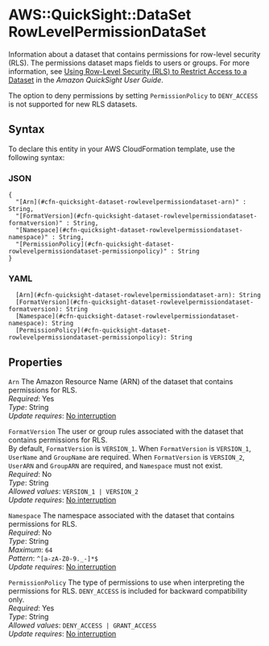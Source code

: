 # AWS::QuickSight::DataSet RowLevelPermissionDataSet<a name="aws-properties-quicksight-dataset-rowlevelpermissiondataset"></a>

Information about a dataset that contains permissions for row\-level security \(RLS\)\. The permissions dataset maps fields to users or groups\. For more information, see [Using Row\-Level Security \(RLS\) to Restrict Access to a Dataset](https://docs.aws.amazon.com/quicksight/latest/user/restrict-access-to-a-data-set-using-row-level-security.html) in the *Amazon QuickSight User Guide*\.

The option to deny permissions by setting `PermissionPolicy` to `DENY_ACCESS` is not supported for new RLS datasets\.

## Syntax<a name="aws-properties-quicksight-dataset-rowlevelpermissiondataset-syntax"></a>

To declare this entity in your AWS CloudFormation template, use the following syntax:

### JSON<a name="aws-properties-quicksight-dataset-rowlevelpermissiondataset-syntax.json"></a>

```
{
  "[Arn](#cfn-quicksight-dataset-rowlevelpermissiondataset-arn)" : String,
  "[FormatVersion](#cfn-quicksight-dataset-rowlevelpermissiondataset-formatversion)" : String,
  "[Namespace](#cfn-quicksight-dataset-rowlevelpermissiondataset-namespace)" : String,
  "[PermissionPolicy](#cfn-quicksight-dataset-rowlevelpermissiondataset-permissionpolicy)" : String
}
```

### YAML<a name="aws-properties-quicksight-dataset-rowlevelpermissiondataset-syntax.yaml"></a>

```
  [Arn](#cfn-quicksight-dataset-rowlevelpermissiondataset-arn): String
  [FormatVersion](#cfn-quicksight-dataset-rowlevelpermissiondataset-formatversion): String
  [Namespace](#cfn-quicksight-dataset-rowlevelpermissiondataset-namespace): String
  [PermissionPolicy](#cfn-quicksight-dataset-rowlevelpermissiondataset-permissionpolicy): String
```

## Properties<a name="aws-properties-quicksight-dataset-rowlevelpermissiondataset-properties"></a>

`Arn`  <a name="cfn-quicksight-dataset-rowlevelpermissiondataset-arn"></a>
The Amazon Resource Name \(ARN\) of the dataset that contains permissions for RLS\.  
*Required*: Yes  
*Type*: String  
*Update requires*: [No interruption](https://docs.aws.amazon.com/AWSCloudFormation/latest/UserGuide/using-cfn-updating-stacks-update-behaviors.html#update-no-interrupt)

`FormatVersion`  <a name="cfn-quicksight-dataset-rowlevelpermissiondataset-formatversion"></a>
The user or group rules associated with the dataset that contains permissions for RLS\.  
By default, `FormatVersion` is `VERSION_1`\. When `FormatVersion` is `VERSION_1`, `UserName` and `GroupName` are required\. When `FormatVersion` is `VERSION_2`, `UserARN` and `GroupARN` are required, and `Namespace` must not exist\.  
*Required*: No  
*Type*: String  
*Allowed values*: `VERSION_1 | VERSION_2`  
*Update requires*: [No interruption](https://docs.aws.amazon.com/AWSCloudFormation/latest/UserGuide/using-cfn-updating-stacks-update-behaviors.html#update-no-interrupt)

`Namespace`  <a name="cfn-quicksight-dataset-rowlevelpermissiondataset-namespace"></a>
The namespace associated with the dataset that contains permissions for RLS\.  
*Required*: No  
*Type*: String  
*Maximum*: `64`  
*Pattern*: `^[a-zA-Z0-9._-]*$`  
*Update requires*: [No interruption](https://docs.aws.amazon.com/AWSCloudFormation/latest/UserGuide/using-cfn-updating-stacks-update-behaviors.html#update-no-interrupt)

`PermissionPolicy`  <a name="cfn-quicksight-dataset-rowlevelpermissiondataset-permissionpolicy"></a>
The type of permissions to use when interpreting the permissions for RLS\. `DENY_ACCESS` is included for backward compatibility only\.  
*Required*: Yes  
*Type*: String  
*Allowed values*: `DENY_ACCESS | GRANT_ACCESS`  
*Update requires*: [No interruption](https://docs.aws.amazon.com/AWSCloudFormation/latest/UserGuide/using-cfn-updating-stacks-update-behaviors.html#update-no-interrupt)